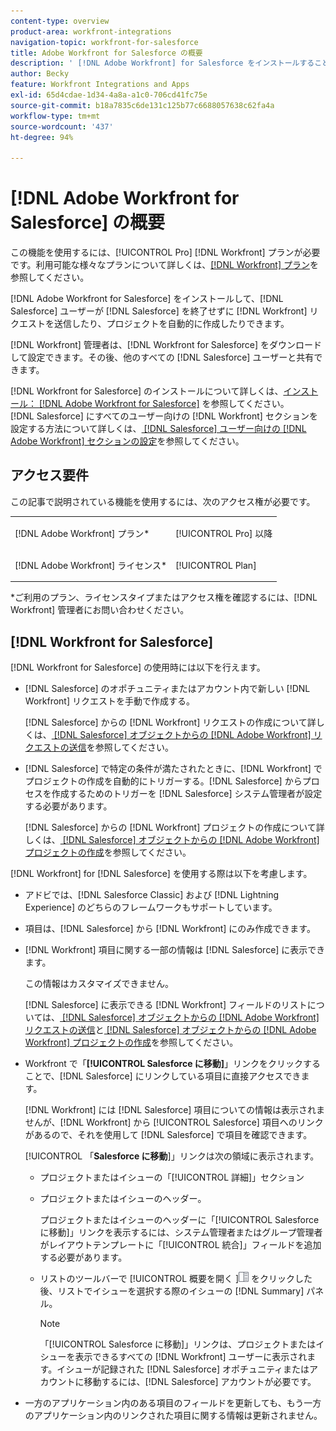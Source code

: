 ```yaml
---
content-type: overview
product-area: workfront-integrations
navigation-topic: workfront-for-salesforce
title: Adobe Workfront for Salesforce の概要
description: ' [!DNL Adobe Workfront] for Salesforce をインストールすることで、Salesforce ユーザーが Salesforce を終了せずに [!DNL Workfront] リクエストを送信したり、プロジェクトを自動的に作成したりできます。'
author: Becky
feature: Workfront Integrations and Apps
exl-id: 65d4cdae-1d34-4a8a-a1c0-706cd41fc75e
source-git-commit: b18a7835c6de131c125b77c6688057638c62fa4a
workflow-type: tm+mt
source-wordcount: '437'
ht-degree: 94%

---
```


# [!DNL Adobe Workfront for Salesforce] の概要

この機能を使用するには、[!UICONTROL Pro] [!DNL Workfront] プランが必要です。利用可能な様々なプランについて詳しくは、[[!DNL Workfront] プラン](https://business.adobe.com/products/workfront/pricing.html)を参照してください。

[!DNL Adobe Workfront for Salesforce] をインストールして、[!DNL Salesforce] ユーザーが [!DNL Salesforce] を終了せずに [!DNL Workfront] リクエストを送信したり、プロジェクトを自動的に作成したりできます。

[!DNL Workfront] 管理者は、[!DNL Workfront for Salesforce] をダウンロードして設定できます。その後、他のすべての [!DNL Salesforce] ユーザーと共有できます。

[!DNL Workfront for Salesforce] のインストールについて詳しくは、[インストール： [!DNL Adobe Workfront for Salesforce]](../../workfront-integrations-and-apps/using-workfront-with-salesforce/install-workfront-for-salesforce.md) を参照してください。\
[!DNL Salesforce] にすべてのユーザー向けの [!DNL Workfront] セクションを設定する方法について詳しくは、[ [!DNL Salesforce] ユーザー向けの [!DNL Adobe Workfront] セクションの設定](../../workfront-integrations-and-apps/using-workfront-with-salesforce/configure-wf-section-for-salesforce-users.md)を参照してください。

## アクセス要件

この記事で説明されている機能を使用するには、次のアクセス権が必要です。

<table style="table-layout:auto"> 
 <col> 
 <col> 
 <tbody> 
  <tr> 
   <td role="rowheader">[!DNL Adobe Workfront] プラン*</td> 
   <td> <p>[!UICONTROL Pro] 以降</p> </td> 
  </tr> 
  <tr> 
   <td role="rowheader">[!DNL Adobe Workfront] ライセンス*</td> 
   <td> <p>[!UICONTROL Plan]</p> </td> 
  </tr> 
 </tbody> 
</table>

&#42;ご利用のプラン、ライセンスタイプまたはアクセス権を確認するには、[!DNL Workfront] 管理者にお問い合わせください。

## [!DNL Workfront for Salesforce]

[!DNL Workfront for Salesforce] の使用時には以下を行えます。

* [!DNL Salesforce] のオポチュニティまたはアカウント内で新しい [!DNL Workfront] リクエストを手動で作成する。

  [!DNL Salesforce] からの [!DNL Workfront] リクエストの作成について詳しくは、[ [!DNL Salesforce] オブジェクトからの [!DNL Adobe Workfront] リクエストの送信](../../workfront-integrations-and-apps/using-workfront-with-salesforce/submit-workfront-requests-from-salesforce-objects.md)を参照してください。

* [!DNL Salesforce] で特定の条件が満たされたときに、[!DNL Workfront] でプロジェクトの作成を自動的にトリガーする。[!DNL Salesforce] からプロセスを作成するためのトリガーを [!DNL Salesforce] システム管理者が設定する必要があります。

  [!DNL Salesforce] からの [!DNL Workfront] プロジェクトの作成について詳しくは、[ [!DNL Salesforce] オブジェクトからの [!DNL Adobe Workfront] プロジェクトの作成](../../workfront-integrations-and-apps/using-workfront-with-salesforce/create-wf-projects-from-salesforce-objects.md)を参照してください。

[!DNL Workfront] for [!DNL Salesforce] を使用する際は以下を考慮します。

* アドビでは、[!DNL Salesforce Classic] および [!DNL Lightning Experience] のどちらのフレームワークもサポートしています。
* 項目は、[!DNL Salesforce] から [!DNL Workfront] にのみ作成できます。
* [!DNL Workfront] 項目に関する一部の情報は [!DNL Salesforce] に表示できます。

  この情報はカスタマイズできません。

  [!DNL Salesforce] に表示できる [!DNL Workfront] フィールドのリストについては、[ [!DNL Salesforce] オブジェクトからの [!DNL Adobe Workfront] リクエストの送信](../../workfront-integrations-and-apps/using-workfront-with-salesforce/submit-workfront-requests-from-salesforce-objects.md)と[ [!DNL Salesforce] オブジェクトからの [!DNL Adobe Workfront] プロジェクトの作成](../../workfront-integrations-and-apps/using-workfront-with-salesforce/create-wf-projects-from-salesforce-objects.md)を参照してください。

* Workfront で「**[!UICONTROL Salesforce に移動]**」リンクをクリックすることで、[!DNL Salesforce] にリンクしている項目に直接アクセスできます。

  [!DNL Workfront] には [!DNL Salesforce] 項目についての情報は表示されませんが、[!DNL Workfront] から [!UICONTROL Salesforce] 項目へのリンクがあるので、それを使用して [!DNL Salesforce] で項目を確認できます。

  [!UICONTROL 「**Salesforce に移動**]」リンクは次の領域に表示されます。

   * プロジェクトまたはイシューの「[!UICONTROL 詳細]」セクション
   * プロジェクトまたはイシューのヘッダー。

     プロジェクトまたはイシューのヘッダーに「[!UICONTROL Salesforce に移動]」リンクを表示するには、システム管理者またはグループ管理者がレイアウトテンプレートに「[!UICONTROL 統合]」フィールドを追加する必要があります。
   * リストのツールバーで [!UICONTROL  概要を開く ]![ 概要パネルアイコン ](assets/summary-panel-icon.png) をクリックした後、リストでイシューを選択する際のイシューの [!DNL Summary] パネル。

     >[!NOTE]
     >
     >「[!UICONTROL Salesforce に移動]」リンクは、プロジェクトまたはイシューを表示できるすべての [!DNL Workfront] ユーザーに表示されます。イシューが記録された [!DNL Salesforce] オポチュニティまたはアカウントに移動するには、[!DNL Salesforce] アカウントが必要です。

* 一方のアプリケーション内のある項目のフィールドを更新しても、もう一方のアプリケーション内のリンクされた項目に関する情報は更新されません。

